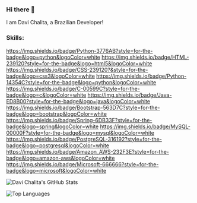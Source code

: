 ### Hi there 👋

<!--
**DaviChalita/DaviChalita** is a ✨ _special_ ✨ repository because its `README.md` (this file) appears on your GitHub profile. -->
I am Davi Chalita, a Brazilian Developer!

### Skills:

https://img.shields.io/badge/Python-3776AB?style=for-the-badge&logo=python&logoColor=white
https://img.shields.io/badge/HTML-239120?style=for-the-badge&logo=html5&logoColor=white
https://img.shields.io/badge/CSS-239120?&style=for-the-badge&logo=css3&logoColor=white
https://img.shields.io/badge/Python-14354C?style=for-the-badge&logo=python&logoColor=white
https://img.shields.io/badge/C-00599C?style=for-the-badge&logo=c&logoColor=white
https://img.shields.io/badge/Java-ED8B00?style=for-the-badge&logo=java&logoColor=white
https://img.shields.io/badge/Bootstrap-563D7C?style=for-the-badge&logo=bootstrap&logoColor=white
https://img.shields.io/badge/Spring-6DB33F?style=for-the-badge&logo=spring&logoColor=white
https://img.shields.io/badge/MySQL-00000F?style=for-the-badge&logo=mysql&logoColor=white
https://img.shields.io/badge/PostgreSQL-316192?style=for-the-badge&logo=postgresql&logoColor=white
https://img.shields.io/badge/Amazon_AWS-232F3E?style=for-the-badge&logo=amazon-aws&logoColor=white
https://img.shields.io/badge/Microsoft-666666?style=for-the-badge&logo=microsoft&logoColor=white


![Davi Chalita's GitHub Stats](https://github-readme-stats.vercel.app/api?username=DaviChalita&theme=nord&show_icons=true&count_private=true "Davi Chalita's GitHub Stats")

![Top Languages](https://github-readme-stats.vercel.app/api/top-langs/?username=DaviChalita&theme=nord&layout=compact&langs_count=8 "Davi Chalita's Top Languages Card")
<!-- 
Here are some ideas to get you started:

- 🔭 I’m currently working on ...
- 🌱 I’m currently learning ...
- 👯 I’m looking to collaborate on ...
- 🤔 I’m looking for help with ...
- 💬 Ask me about ...
- 📫 How to reach me: ...
- 😄 Pronouns: ...
- ⚡ Fun fact: ...
-->
